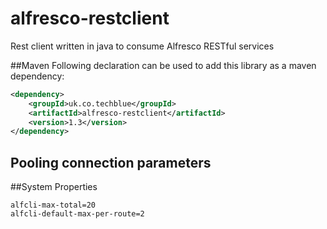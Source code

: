 alfresco-restclient
===================

Rest client written in java to consume Alfresco RESTful services

##Maven
Following declaration can be used to add this library as a maven dependency:
```xml
<dependency>
    <groupId>uk.co.techblue</groupId>
    <artifactId>alfresco-restclient</artifactId>
    <version>1.3</version>
</dependency>
```
Pooling connection parameters
-----------------------------

##System Properties
```
alfcli-max-total=20
alfcli-default-max-per-route=2
```
